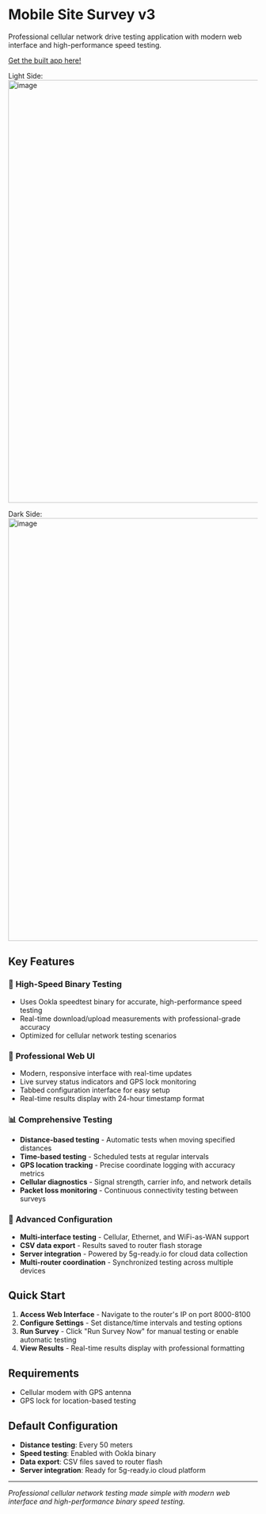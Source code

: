 # Mobile Site Survey v3

Professional cellular network drive testing application with modern web interface and high-performance speed testing.  

[Get the built app here!](https://github.com/cradlepoint/sdk-samples/releases/download/built_apps/Mobile_Site_Survey.v3.0.0.tar.gz)

Light Side:
<img width="1409" height="852" alt="image" src="https://github.com/user-attachments/assets/712a198b-4930-49f9-9e6a-0c6acb1ae96b" />

Dark Side:
<img width="1409" height="852" alt="image" src="https://github.com/user-attachments/assets/117ce0fd-7389-48cd-a995-3dfc0e619d40" />

## Key Features

### 🚀 **High-Speed Binary Testing**
- Uses Ookla speedtest binary for accurate, high-performance speed testing
- Real-time download/upload measurements with professional-grade accuracy
- Optimized for cellular network testing scenarios

### 🎨 **Professional Web UI**
- Modern, responsive interface with real-time updates
- Live survey status indicators and GPS lock monitoring
- Tabbed configuration interface for easy setup
- Real-time results display with 24-hour timestamp format

### 📊 **Comprehensive Testing**
- **Distance-based testing** - Automatic tests when moving specified distances
- **Time-based testing** - Scheduled tests at regular intervals
- **GPS location tracking** - Precise coordinate logging with accuracy metrics
- **Cellular diagnostics** - Signal strength, carrier info, and network details
- **Packet loss monitoring** - Continuous connectivity testing between surveys

### 🔧 **Advanced Configuration**
- **Multi-interface testing** - Cellular, Ethernet, and WiFi-as-WAN support
- **CSV data export** - Results saved to router flash storage
- **Server integration** - Powered by 5g-ready.io for cloud data collection
- **Multi-router coordination** - Synchronized testing across multiple devices

## Quick Start

1. **Access Web Interface** - Navigate to the router's IP on port 8000-8100
2. **Configure Settings** - Set distance/time intervals and testing options
3. **Run Survey** - Click "Run Survey Now" for manual testing or enable automatic testing
4. **View Results** - Real-time results display with professional formatting

## Requirements

- Cellular modem with GPS antenna
- GPS lock for location-based testing

## Default Configuration

- **Distance testing**: Every 50 meters
- **Speed testing**: Enabled with Ookla binary
- **Data export**: CSV files saved to router flash
- **Server integration**: Ready for 5g-ready.io cloud platform

---

*Professional cellular network testing made simple with modern web interface and high-performance binary speed testing.*
